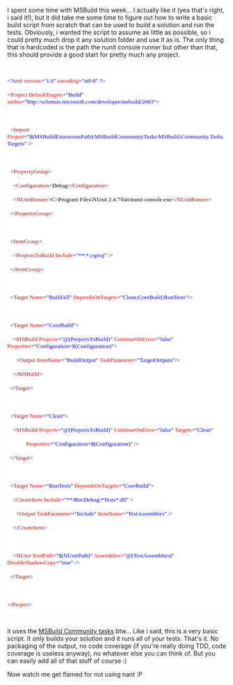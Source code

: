 I spent some time with MSBuild this week... I actually like it (yea that's right, i said it!), but it did take me some time to figure out how to write a basic build script from scratch that can be used to build a solution and run the tests. Obviously, i wanted the script to assume as little as possible, so i could pretty much drop it any solution folder and use it as is. The only thing that is hardcoded is the path the nunit console runner but other than that, this should provide a good start for pretty much any project.

<code>
<div style="font-family: Consolas; font-size: 10pt; color: black; background: white;">
<p style="margin: 0px;"><span style="color: blue;">&lt;?</span><span style="color: #a31515;">xml</span><span style="color: blue;"> </span><span style="color: red;">version</span><span style="color: blue;">=</span>"<span style="color: blue;">1.0</span>"<span style="color: blue;"> </span><span style="color: red;">encoding</span><span style="color: blue;">=</span>"<span style="color: blue;">utf-8</span>"<span style="color: blue;"> ?&gt;</span></p>
<p style="margin: 0px;"><span style="color: blue;">&lt;</span><span style="color: #a31515;">Project</span><span style="color: blue;"> </span><span style="color: red;">DefaultTargets</span><span style="color: blue;">=</span>"<span style="color: blue;">Build</span>"<span style="color: blue;"> </span><span style="color: red;">xmlns</span><span style="color: blue;">=</span>"<span style="color: blue;">http://schemas.microsoft.com/developer/msbuild/2003</span>"<span style="color: blue;">&gt;</span></p>
<p style="margin: 0px;">&nbsp;</p>
<p style="margin: 0px;"><span style="color: blue;">&nbsp; &lt;</span><span style="color: #a31515;">Import</span><span style="color: blue;"> </span><span style="color: red;">Project</span><span style="color: blue;">=</span>"<span style="color: blue;">$(MSBuildExtensionsPath)\MSBuildCommunityTasks\MSBuild.Community.Tasks.Targets</span>"<span style="color: blue;"> /&gt;</span></p>
<p style="margin: 0px;">&nbsp;</p>
<p style="margin: 0px;"><span style="color: blue;">&nbsp; &lt;</span><span style="color: #a31515;">PropertyGroup</span><span style="color: blue;">&gt;</span></p>
<p style="margin: 0px;"><span style="color: blue;">&nbsp; &nbsp; &lt;</span><span style="color: #a31515;">Configuration</span><span style="color: blue;">&gt;</span>Debug<span style="color: blue;">&lt;/</span><span style="color: #a31515;">Configuration</span><span style="color: blue;">&gt;</span></p>
<p style="margin: 0px;"><span style="color: blue;">&nbsp; &nbsp; &lt;</span><span style="color: #a31515;">NUnitRunner</span><span style="color: blue;">&gt;</span>C:\Program Files\NUnit 2.4.7\bin\nunit-console.exe<span style="color: blue;">&lt;/</span><span style="color: #a31515;">NUnitRunner</span><span style="color: blue;">&gt;</span></p>
<p style="margin: 0px;"><span style="color: blue;">&nbsp; &lt;/</span><span style="color: #a31515;">PropertyGroup</span><span style="color: blue;">&gt;</span></p>
<p style="margin: 0px;">&nbsp;</p>
<p style="margin: 0px;"><span style="color: blue;">&nbsp; &lt;</span><span style="color: #a31515;">ItemGroup</span><span style="color: blue;">&gt;</span></p>
<p style="margin: 0px;"><span style="color: blue;">&nbsp; &nbsp; &lt;</span><span style="color: #a31515;">ProjectsToBuild</span><span style="color: blue;"> </span><span style="color: red;">Include</span><span style="color: blue;">=</span>"<span style="color: blue;">**\*.csproj</span>"<span style="color: blue;"> /&gt;</span></p>
<p style="margin: 0px;"><span style="color: blue;">&nbsp; &lt;/</span><span style="color: #a31515;">ItemGroup</span><span style="color: blue;">&gt;</span></p>
<p style="margin: 0px;">&nbsp;</p>
<p style="margin: 0px;"><span style="color: blue;">&nbsp; &lt;</span><span style="color: #a31515;">Target</span><span style="color: blue;"> </span><span style="color: red;">Name</span><span style="color: blue;">=</span>"<span style="color: blue;">BuildAll</span>"<span style="color: blue;"> </span><span style="color: red;">DependsOnTargets</span><span style="color: blue;">=</span>"<span style="color: blue;">Clean;CoreBuild;RunTests</span>"<span style="color: blue;">/&gt;</span></p>
<p style="margin: 0px;">&nbsp;</p>
<p style="margin: 0px;"><span style="color: blue;">&nbsp; &lt;</span><span style="color: #a31515;">Target</span><span style="color: blue;"> </span><span style="color: red;">Name</span><span style="color: blue;">=</span>"<span style="color: blue;">CoreBuild</span>"<span style="color: blue;">&gt;</span></p>
<p style="margin: 0px;"><span style="color: blue;">&nbsp; &nbsp; &lt;</span><span style="color: #a31515;">MSBuild</span><span style="color: blue;"> </span><span style="color: red;">Projects</span><span style="color: blue;">=</span>"<span style="color: blue;">@(ProjectsToBuild)</span>"<span style="color: blue;"> </span><span style="color: red;">ContinueOnError</span><span style="color: blue;">=</span>"<span style="color: blue;">false</span>"<span style="color: blue;"> </span><span style="color: red;">Properties</span><span style="color: blue;">=</span>"<span style="color: blue;">Configuration=$(Configuration)</span>"<span style="color: blue;">&gt;</span></p>
<p style="margin: 0px;"><span style="color: blue;">&nbsp; &nbsp; &nbsp; &lt;</span><span style="color: #a31515;">Output</span><span style="color: blue;"> </span><span style="color: red;">ItemName</span><span style="color: blue;">=</span>"<span style="color: blue;">BuildOutput</span>"<span style="color: blue;"> </span><span style="color: red;">TaskParameter</span><span style="color: blue;">=</span>"<span style="color: blue;">TargetOutputs</span>"<span style="color: blue;">/&gt;</span></p>
<p style="margin: 0px;"><span style="color: blue;">&nbsp; &nbsp; &lt;/</span><span style="color: #a31515;">MSBuild</span><span style="color: blue;">&gt;</span></p>
<p style="margin: 0px;"><span style="color: blue;">&nbsp; &lt;/</span><span style="color: #a31515;">Target</span><span style="color: blue;">&gt;</span></p>
<p style="margin: 0px;">&nbsp;</p>
<p style="margin: 0px;"><span style="color: blue;">&nbsp; &lt;</span><span style="color: #a31515;">Target</span><span style="color: blue;"> </span><span style="color: red;">Name</span><span style="color: blue;">=</span>"<span style="color: blue;">Clean</span>"<span style="color: blue;">&gt;</span></p>
<p style="margin: 0px;"><span style="color: blue;">&nbsp; &nbsp; &lt;</span><span style="color: #a31515;">MSBuild</span><span style="color: blue;"> </span><span style="color: red;">Projects</span><span style="color: blue;">=</span>"<span style="color: blue;">@(ProjectsToBuild)</span>"<span style="color: blue;"> </span><span style="color: red;">ContinueOnError</span><span style="color: blue;">=</span>"<span style="color: blue;">false</span>"<span style="color: blue;"> </span><span style="color: red;">Targets</span><span style="color: blue;">=</span>"<span style="color: blue;">Clean</span>"<span style="color: blue;"> </span></p>
<p style="margin: 0px;"><span style="color: blue;">&nbsp; &nbsp; &nbsp; &nbsp; &nbsp; &nbsp;  </span><span style="color: red;">Properties</span><span style="color: blue;">=</span>"<span style="color: blue;">Configuration=$(Configuration)</span>"<span style="color: blue;"> /&gt;</span></p>
<p style="margin: 0px;"><span style="color: blue;">&nbsp; &lt;/</span><span style="color: #a31515;">Target</span><span style="color: blue;">&gt;</span></p>
<p style="margin: 0px;">&nbsp;</p>
<p style="margin: 0px;"><span style="color: blue;">&nbsp; &lt;</span><span style="color: #a31515;">Target</span><span style="color: blue;"> </span><span style="color: red;">Name</span><span style="color: blue;">=</span>"<span style="color: blue;">RunTests</span>"<span style="color: blue;"> </span><span style="color: red;">DependsOnTargets</span><span style="color: blue;">=</span>"<span style="color: blue;">CoreBuild</span>"<span style="color: blue;">&gt;</span></p>
<p style="margin: 0px;"><span style="color: blue;">&nbsp; &nbsp; &lt;</span><span style="color: #a31515;">CreateItem</span><span style="color: blue;"> </span><span style="color: red;">Include</span><span style="color: blue;">=</span>"<span style="color: blue;">**\Bin\Debug\*Tests*.dll</span>"<span style="color: blue;"> &gt;</span></p>
<p style="margin: 0px;"><span style="color: blue;">&nbsp; &nbsp; &nbsp; &lt;</span><span style="color: #a31515;">Output</span><span style="color: blue;"> </span><span style="color: red;">TaskParameter</span><span style="color: blue;">=</span>"<span style="color: blue;">Include</span>"<span style="color: blue;"> </span><span style="color: red;">ItemName</span><span style="color: blue;">=</span>"<span style="color: blue;">TestAssemblies</span>"<span style="color: blue;"> /&gt;</span></p>
<p style="margin: 0px;"><span style="color: blue;">&nbsp; &nbsp; &lt;/</span><span style="color: #a31515;">CreateItem</span><span style="color: blue;">&gt;</span></p>
<p style="margin: 0px;">&nbsp;</p>
<p style="margin: 0px;"><span style="color: blue;">&nbsp; &nbsp; &lt;</span><span style="color: #a31515;">NUnit</span><span style="color: blue;"> </span><span style="color: red;">ToolPath</span><span style="color: blue;">=</span>"<span style="color: blue;">$(NUnitPath)</span>"<span style="color: blue;"> </span><span style="color: red;">Assemblies</span><span style="color: blue;">=</span>"<span style="color: blue;">@(TestAssemblies)</span>"<span style="color: blue;"> </span><span style="color: red;">DisableShadowCopy</span><span style="color: blue;">=</span>"<span style="color: blue;">true</span>"<span style="color: blue;"> /&gt;</span></p>
<p style="margin: 0px;"><span style="color: blue;">&nbsp; &lt;/</span><span style="color: #a31515;">Target</span><span style="color: blue;">&gt;</span></p>
<p style="margin: 0px;">&nbsp;</p>
<p style="margin: 0px;"><span style="color: blue;">&lt;/</span><span style="color: #a31515;">Project</span><span style="color: blue;">&gt;</span></p>
</div>
</code>

it uses the <a href="http://msbuildtasks.tigris.org/">MSBuild Community tasks</a> btw... Like i said, this is a very basic script. It only builds your solution and it runs all of your tests. That's it. No packaging of the output, no code coverage (if you're really doing TDD, code coverage is useless anyway), no whatever else you can think of.  But you can easily add all of that stuff of course :)

Now watch me get flamed for not using nant :P